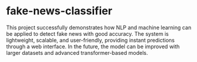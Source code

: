 # fake-news-classifier
This project successfully demonstrates how NLP and machine learning can be applied to detect fake news with good accuracy. The system is lightweight, scalable, and user-friendly, providing instant predictions through a web interface. In the future, the model can be improved with larger datasets and advanced transformer-based models. 
